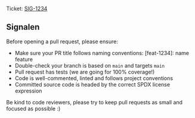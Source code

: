 Ticket: [SIG-1234](https://datapunt.atlassian.net/browse/SIG-1234)

## Signalen

Before opening a pull request, please ensure:

- Make sure your PR title follows naming conventions: [feat-1234]: name feature
- Double-check your branch is based on `main` and targets `main`
- Pull request has tests (we are going for 100% coverage!)
- Code is well-commented, linted and follows project conventions
- Committed source code is headed by the correct SPDX license expression

Be kind to code reviewers, please try to keep pull requests as small and focused as possible :)
